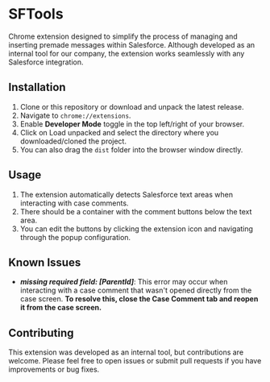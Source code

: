 # SFTools

Chrome extension designed to simplify the process of managing and inserting
premade messages within Salesforce. Although developed as an internal tool for
our company, the extension works seamlessly with any Salesforce integration.

## Installation

1. Clone or this repository or download and unpack the latest release.
2. Navigate to `chrome://extensions`.
3. Enable **Developer Mode** toggle in the top left/right of your browser.
4. Click on Load unpacked and select the directory where you downloaded/cloned
   the project.
5. You can also drag the `dist` folder into the browser window directly.

## Usage

1. The extension automatically detects Salesforce text areas when interacting
   with case comments.
2. There should be a container with the comment buttons below the text area.
3. You can edit the buttons by clicking the extension icon and navigating
   through the popup configuration.

## Known Issues

- _**missing required field: [ParentId]**_: This error may occur when
  interacting with a case comment that wasn't opened directly from the case
  screen. **To resolve this, close the Case Comment tab and reopen it from the
  case screen.**

## Contributing

This extension was developed as an internal tool, but contributions are welcome.
Please feel free to open issues or submit pull requests if you have improvements
or bug fixes.
